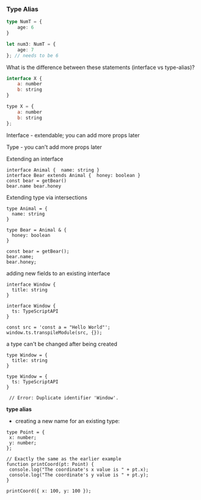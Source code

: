 

### Type Alias

```typescript
type NumT = {
    age: 6
}

let num3: NumT = {
    age: 7
}; // needs to be 6
```






What is the difference between these statements (interface vs type-alias)?

```js
interface X {
    a: number
    b: string
}

type X = {
    a: number
    b: string
};
```

Interface - extendable; you can add more props later

Type - you can't add more props later



Extending an interface

```
interface Animal {  name: string }
interface Bear extends Animal {  honey: boolean }
const bear = getBear()
bear.name bear.honey
```

Extending type via intersections

```
type Animal = {
  name: string
}

type Bear = Animal & {
  honey: boolean
}

const bear = getBear();
bear.name;
bear.honey;
```

adding new fields to an existing interface

```
interface Window {
  title: string
}

interface Window {
  ts: TypeScriptAPI
}

const src = 'const a = "Hello World"';
window.ts.transpileModule(src, {});
```

a type can't be changed after being created

```
type Window = {
  title: string
}

type Window = {
  ts: TypeScriptAPI
}

 // Error: Duplicate identifier 'Window'.
```

**type alias**

- creating a new name for an existing type:

 ```
type Point = {
  x: number;
  y: number;
};

// Exactly the same as the earlier example
function printCoord(pt: Point) {
  console.log("The coordinate's x value is " + pt.x);
  console.log("The coordinate's y value is " + pt.y);
}

printCoord({ x: 100, y: 100 });
 ```

